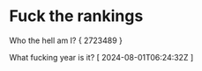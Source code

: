 # Fuck the rankings

Who the hell am I?
{ 2723489 }

What fucking year is it?
[ 2024-08-01T06:24:32Z ]
